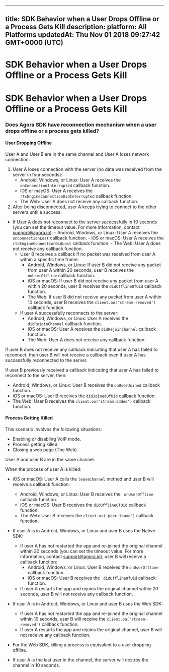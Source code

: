 
---
title: SDK Behavior when a User Drops Offline or a Process Gets Kill
description: 
platform: All Platforms
updatedAt: Thu Nov 01 2018 09:27:42 GMT+0000 (UTC)
---
# SDK Behavior when a User Drops Offline or a Process Gets Kill
# SDK Behavior when a User Drops Offline or a Process Gets Kill


### Does Agora SDK have reconnection mechanism when a user drops offline or a process gets killed?

#### User Dropping Offline

User A and User B are in the same channel and User A loses network connection:

1.  User A loses connection with the server (no data was received from the server in four seconds):
    -   Android, Windows, or Linux: User A receives the `onConnectionInterrupted` callback function.
    -   iOS or macOS: User A receives the `rtcEngineConnectionDidInterrupted` callback function. 
    -   The Web: User A does not receive any callback function. 
2.  After being disconnected, user A keeps trying to connect to the other servers until a success. 
 - If User A does not reconnect to the server successfully in 10 seconds (you can set the timeout value. For more information, contact [support@agora.io](mailto:support@agora.io)): 
        -   Android, Windows, or Linux: User A receives the `onConnectionLost` callback function. 
        -   iOS or macOS: User A receives the `rtcEngineConnectionDidLost` callback function. 
        -   The Web: User A does not receive any callback function. 
	-   User B receives a callback if no packet was received from user A within a specific time frame: 
        -   Android, Windows, or Linux: If user B did not receive any packet from user A within 20 seconds, user B receives the `onUserOffline` callback function. 
        -   iOS or macOS: If user B did not receive any packet from user A within 20 seconds, user B receives the `didOfflineOfUid` callback function. 
        -   The Web: If user B did not receive any packet from user A within 10 seconds, user B receives the `client.on('stream-removed')` callback function. 
    -   If user A successfully reconnects to the server: 
        -   Android, Windows, or Linux: User A receives the `didRejoinChannel` callback function. 
        -  iOS or macOS: User A receives the `didRejoinChannel` callback function. 
        -   The Web: User A does not receive any callback function. 

If user B does not receive any callback indicating that user A has failed to reconnect, then user B will not receive a callback even if user A has successfully reconnected to the server.

If user B previously received a callback indicating that user A has failed to reconnect to the server, then: 
-   Android, Windows, or Linux: User B receives the `onUserJoined` callback function.  
-   iOS or macOS: User B receives the `didJoinedOfUid` callback function. 
-   The Web: User B receives the `client.on('stream-added')` callback function. 

#### Process Getting Killed

This scenario involves the following situations: 

- Enabling or disabling VoIP mode.
- Process getting killed.
- Closing a web page (The Web)

User A and user B are in the same channel. 

When the process of user A is killed: 

-   iOS or macOS: User A calls the `leaveChannel` method and user B will receive a callback function: 
    -   Android, Windows, or Linux: User B receives the ` onUserOffline` callback function. 
    -   iOS or macOS: User B receives the `didOfflineOfUid` callback function. 
    -   The Web: User B receives the `client.on('peer-leave')` callback function. 

-   If user A is in Android, Windows, or Linux and user B uses the Native SDK:
    -   If user A has not restarted the app and re-joined the original channel within 20 seconds (you can set the timeout value. For more information, contact [support@agora.io](mailto:support@agora.io)), user B will receive a callback function:
        -   Android, Windows, or Linux: User B receives the `onUserOffline` callback function. 
        -   iOS or macOS: User B receives the ` didOfflineOfUid` callback function. 
    -   If user A restarts the app and rejoins the original channel within 20 seconds, user B will not receive any callback function. 
-  If user A is in Android, Windows, or Linux and user B uses the Web SDK: 
     - If user A has not restarted the app and re-joined the original channel within 10 seconds, user B will receive the `client.on('stream-removed')` callback function. 
     - If user A restarts the app and rejoins the original channel, user B will not receive any callback function. 
- For the Web SDK, killing a process is equivalent to a user dropping offline. 
-  If user A is the last user in the channel, the server will destroy the channel in 10 seconds. 


